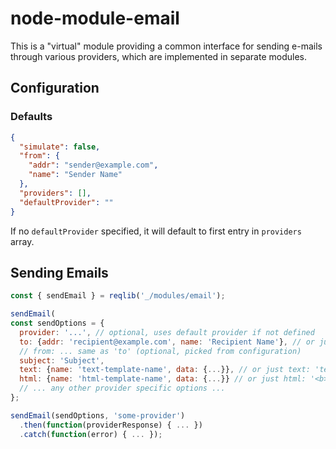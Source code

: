 # node-module-email

This is a "virtual" module providing a common interface for sending e-mails through various providers, which are implemented in separate modules.

## Configuration

### Defaults

```json
{
  "simulate": false,
  "from": {
    "addr": "sender@example.com",
    "name": "Sender Name"
  },
  "providers": [],
  "defaultProvider": ""
}
```

If no `defaultProvider` specified, it will default to first entry in `providers` array.

## Sending Emails

```js
const { sendEmail } = reqlib('_/modules/email');

sendEmail(
const sendOptions = {
  provider: '...', // optional, uses default provider if not defined
  to: {addr: 'recipient@example.com', name: 'Recipient Name'}, // or just to: 'recipient@example.com'
  // from: ... same as 'to' (optional, picked from configuration)
  subject: 'Subject',
  text: {name: 'text-template-name', data: {...}}, // or just text: 'text version'
  html: {name: 'html-template-name', data: {...}} // or just html: '<b>html</b> version'
  // ... any other provider specific options ...
};

sendEmail(sendOptions, 'some-provider')
  .then(function(providerResponse) { ... })
  .catch(function(error) { ... });
```
